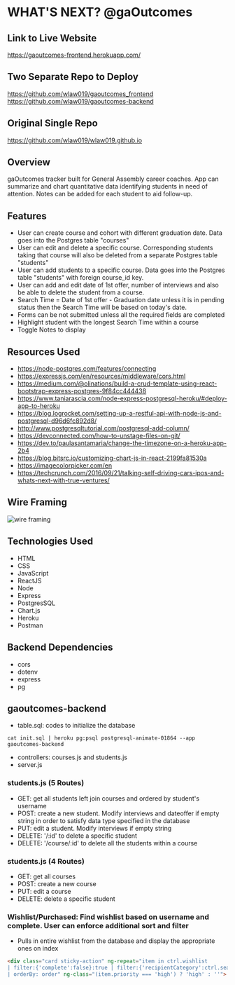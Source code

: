 # WHAT'S NEXT? @gaOutcomes

## Link to Live Website

https://gaoutcomes-frontend.herokuapp.com/

## Two Separate Repo to Deploy
https://github.com/wlaw019/gaoutcomes_frontend
https://github.com/wlaw019/gaoutcomes-backend

## Original Single Repo
https://github.com/wlaw019/wlaw019.github.io

## Overview

gaOutcomes tracker built for General Assembly career coaches.  App can summarize and chart quantitative data identifying students in need of attention.  Notes can be added for each student to aid follow-up.  

## Features

- User can create course and cohort with different graduation date.  Data goes into the Postgres table "courses"
- User can edit and delete a specific course.  Corresponding students taking that course will also be deleted from a separate Postgres table "students"
- User can add students to a specific course.  Data goes into the Postgres table "students" with foreign course_id key.
- User can add and edit date of 1st offer, number of interviews and also be able to delete the student from a course.
- Search Time = Date of 1st offer - Graduation date unless it is in pending status then the Search Time will be based on today's date.
- Forms can be not submitted unless all the required fields are completed
- Highlight student with the longest Search Time within a course
- Toggle Notes to display

## Resources Used

- https://node-postgres.com/features/connecting
- https://expressjs.com/en/resources/middleware/cors.html
- https://medium.com/@olinations/build-a-crud-template-using-react-bootstrap-express-postgres-9f84cc444438
- https://www.taniarascia.com/node-express-postgresql-heroku/#deploy-app-to-heroku
- https://blog.logrocket.com/setting-up-a-restful-api-with-node-js-and-postgresql-d96d6fc892d8/
- http://www.postgresqltutorial.com/postgresql-add-column/
- https://devconnected.com/how-to-unstage-files-on-git/
- https://dev.to/paulasantamaria/change-the-timezone-on-a-heroku-app-2b4
- https://blog.bitsrc.io/customizing-chart-js-in-react-2199fa81530a
- https://imagecolorpicker.com/en
- https://techcrunch.com/2016/09/21/talking-self-driving-cars-ipos-and-whats-next-with-true-ventures/

## Wire Framing
![wire framing](public/img/wireFraming.jpg)

## Technologies Used

- HTML
- CSS
- JavaScript
- ReactJS
- Node
- Express
- PostgresSQL
- Chart.js
- Heroku
- Postman

## Backend Dependencies

- cors
- dotenv
- express
- pg

## gaoutcomes-backend
- table.sql: codes to initialize the database
```terminal
cat init.sql | heroku pg:psql postgresql-animate-01864 --app gaoutcomes-backend
```
- controllers: courses.js and students.js
- server.js

### students.js (5 Routes)
- GET: get all students left join courses and ordered by student's username
- POST: create a new student.  Modify interviews and dateoffer if empty string in order to satisfy data type specified in the database
- PUT: edit a student.  Modify interviews if empty string
- DELETE: '/:id' to delete a specific student
- DELETE: '/course/:id' to delete all the students within a course

### students.js (4 Routes)
- GET: get all courses
- POST: create a new course
- PUT: edit a course
- DELETE: delete a specific student




### Wishlist/Purchased: Find wishlist based on username and complete.  User can enforce additional sort and filter
- Pulls in entire wishlist from the database and display the appropriate ones on index
```html
<div class="card sticky-action" ng-repeat="item in ctrl.wishlist
| filter:{'complete':false}:true | filter:{'recipientCategory':ctrl.searchBox}:true | filter:{'username':ctrl.loggedInUser.username}:true
| orderBy: order" ng-class="(item.priority === 'high') ? 'high' : ''">
```

